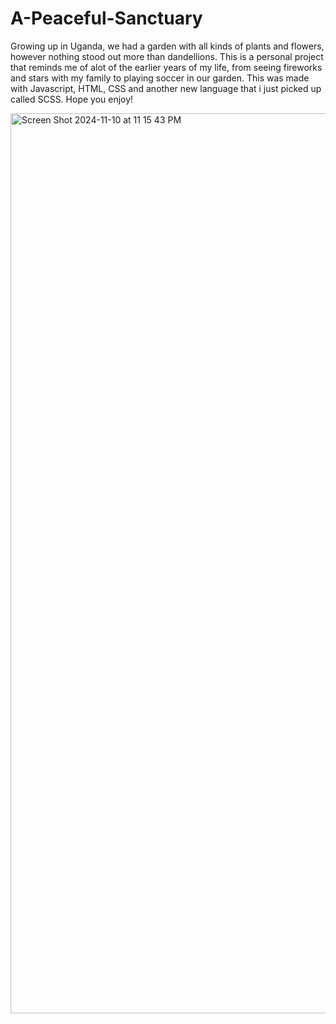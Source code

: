 # A-Peaceful-Sanctuary
Growing up in Uganda, we had a garden with all kinds of plants and flowers, however nothing stood out more than dandellions. This is a personal project that reminds me of alot of the earlier years of my life, from seeing fireworks and stars with my family to playing soccer in our garden. This was made with Javascript, HTML, CSS and another new language that 
i just picked up called SCSS. Hope you enjoy!



<img width="1440" alt="Screen Shot 2024-11-10 at 11 15 43 PM" src="https://github.com/user-attachments/assets/4d5f6242-6a9b-466f-b106-fd1c38f390c0">
